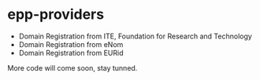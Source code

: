 # epp-providers

+ Domain Registration from ITE, Foundation for Research and Technology 
+ Domain Registration from eNom
+ Domain Registration from EURid

More code will come soon, stay tunned.
